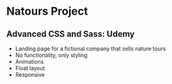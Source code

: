 # Natours Project

## Advanced CSS and Sass: Udemy

- Landing page for a fictional company that sells nature tours
- No functionality, only styling
- Animations
- Float layout
- Responsive

